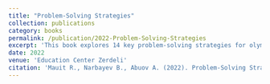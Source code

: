 ```yaml
---
title: "Problem-Solving Strategies"
collection: publications
category: books
permalink: /publication/2022-Problem-Solving-Strategies
excerpt: 'This book explores 14 key problem-solving strategies for olympiad mathematics, presenting 300 problems drawn from regional, national, and international competitions, along with their solutions.'
date: 2022
venue: 'Education Center Zerdeli'
citation: 'Mauit R., Narbayev B., Abuov A. (2022). Problem-Solving Strategies. Education Center Zerdeli.'
---
```

